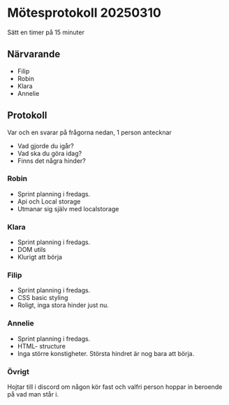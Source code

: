 # Mötesprotokoll 20250310

Sätt en timer på 15 minuter

## Närvarande

-   Filip
-   Robin
-   Klara
-   Annelie

## Protokoll

Var och en svarar på frågorna nedan, 1 person antecknar

-   Vad gjorde du igår?
-   Vad ska du göra idag?
-   Finns det några hinder?

### Robin

- Sprint planning i fredags.
- Api och Local storage
- Utmanar sig själv med localstorage

### Klara

- Sprint planning i fredags.
- DOM utils
- Klurigt att börja

### Filip

- Sprint planning i fredags.
- CSS basic styling
- Roligt, inga stora hinder just nu. 

### Annelie

- Sprint planning i fredags.
- HTML- structure
- Inga större konstigheter. Största hindret är nog bara att börja.

### Övrigt

Hojtar till i discord om någon kör fast och valfri person hoppar in beroende på vad man står i.
